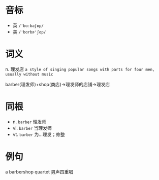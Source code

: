 # 音标

- 英 `/'bɑːbəʃɒp/`
- 美 `/'bɑrbɚ'ʃɑp/`

# 词义

n. 理发店
`a style of singing popular songs with parts for four men, usually without music`



barber(理发师)+shop(商店)→理发师的店铺→理发店

# 同根

- n. `barber` 理发师
- vi. `barber` 当理发师
- vt. `barber` 为…理发；修整

# 例句

a barbershop quartet
男声四重唱


